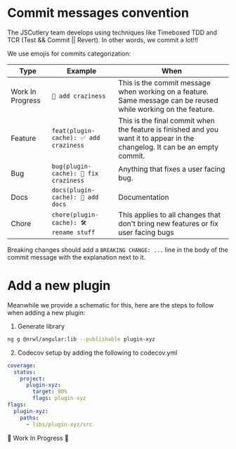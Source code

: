# Commit messages convention

The JSCutlery team develops using techniques like Timeboxed TDD and TCR (Test && Commit || Revert). In other words, we commit a lot!!!

We use emojis for commits categorization:

| Type             | Example | When |
| ---------------- | ------- | ------------- |
| Work In Progress | `🚧 add craziness` | This is the commit message when working on a feature. Same message can be reused while working on the feature. |
| Feature          | `feat(plugin-cache): ✅ add craziness` | This is the final commit when the feature is finished and you want it to appear in the changelog. It can be an empty commit. |
| Bug              | `bug(plugin-cache): 🐞 fix craziness` | Anything that fixes a user facing bug. |
| Docs             | `docs(plugin-cache): 📝 add docs` | Documentation |
| Chore            | `chore(plugin-cache): 🛠 rename stuff` | This applies to all changes that don't bring new features or fix user facing bugs |

Breaking changes should add a `BREAKING CHANGE: ...` line in the body of the commit message with the explanation next to it.

# Add a new plugin

Meanwhile we provide a schematic for this, here are the steps to follow when adding a new plugin:

1. Generate library
```sh
ng g @nrwl/angular:lib --publishable plugin-xyz
```

2. Codecov setup by adding the following to codecov.yml
```yaml
coverage:
  status:
    project:
      plugin-xyz:
        target: 90%
        flags: plugin-xyz
flags:
  plugin-xyz:
    paths:
      - libs/plugin-xyz/src
```

🚧 Work In Progress 🚧
